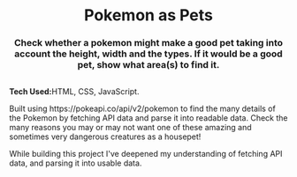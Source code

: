 <h1 align="center">Pokemon as Pets</h1>
<h3 align="center">Check whether a pokemon might make a good pet taking into account the height, width and the types. If it would be a good pet, show what area(s) to find it.</h3>
<img>
<p align="left">
  <strong>Tech Used:</strong>HTML, CSS, JavaScript.
</p>
<p align="left">
  Built using https://pokeapi.co/api/v2/pokemon to find the many details of the Pokemon by fetching API data and parse it into readable data. Check the many reasons you may or may not want one of these amazing and sometimes very dangerous creatures as a housepet!
</p>
<p align="left">
  While building this project I've deepened my understanding of fetching API data, and parsing it into usable data.
</p>
